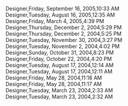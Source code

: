 ﻿Designer,Friday, September 16, 2005,10:33 AM  Designer,Tuesday, August 16, 2005,12:35 AM  Designer,Friday, March 4, 2005,4:39 PM  Designer,Thursday, December 2, 2004,5:29 PM  Designer,Thursday, December 2, 2004,5:25 PM  Designer,Tuesday, November 30, 2004,3:27 PM  Designer,Tuesday, November 2, 2004,4:02 PM  Designer,Sunday, October 31, 2004,8:23 PM  Designer,Friday, October 22, 2004,4:20 PM  Designer,Tuesday, August 17, 2004,12:14 AM  Designer,Tuesday, August 17, 2004,12:11 AM  Designer,Friday, May 28, 2004,11:18 AM  Designer,Friday, May 28, 2004,11:17 AM  Designer,Tuesday, March 23, 2004,2:33 AM  Designer,Tuesday, March 23, 2004,2:32 AM
